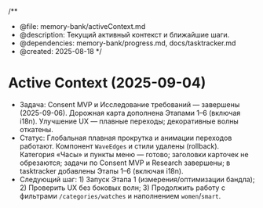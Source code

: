 /**
 * @file: memory-bank/activeContext.md
 * @description: Текущий активный контекст и ближайшие шаги.
 * @dependencies: memory-bank/progress.md, docs/tasktracker.md
 * @created: 2025-08-18
 */

# Active Context (2025-09-04)

- Задача: Consent MVP и Исследование требований — завершены (2025-09-06). Дорожная карта дополнена Этапами 1–6 (включая i18n). Улучшение UX — плавные переходы; декоративные волны откатены.
- Статус: Глобальная плавная прокрутка и анимации переходов работают. Компонент `WaveEdges` и стили удалены (rollback). Категория «Часы» и пункты меню — готово; заголовки карточек не обрезаются; задачи по Consent MVP и Research завершены; в tasktracker добавлены Этапы 1–6 (включая i18n).
- Следующий шаг: 1) Запуск Этапа 1 (измерения/оптимизации бандла); 2) Проверить UX без боковых волн; 3) Продолжить работу с фильтрами `/categories/watches` и наполнением `women`/`smart`.
